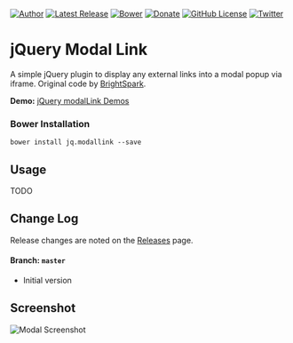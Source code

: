 [![Author](https://img.shields.io/badge/author-Daniel%20M.%20Hendricks-lightgrey.svg?colorB=9900cc )](https://www.danhendricks.com)
[![Latest Release](https://img.shields.io/github/release/dmhendricks/jquery-modallink.svg)](https://github.com/dmhendricks/jquery-modallink/releases)
[![Bower](https://img.shields.io/bower/v/file-icon-vectors.svg)](https://github.com/dmhendricks/file-icon-vectors)
[![Donate](https://img.shields.io/badge/Donate-PayPal-green.svg)](https://paypal.me/danielhendricks)
[![GitHub License](https://img.shields.io/badge/license-MIT-yellow.svg)](https://raw.githubusercontent.com/dmhendricks/jquery-modallink/master/LICENSE)
[![Twitter](https://img.shields.io/twitter/url/https/github.com/dmhendricks/jquery-modallink.svg?style=social)](https://twitter.com/danielhendricks)

# jQuery Modal Link

A simple jQuery plugin to display any external links into a modal popup via iframe. Original code by [BrightSpark](https://github.com/brightspark-est).

**Demo:** [jQuery modalLink Demos](https://www.jqueryscript.net/demo/Simple-iFrame-Modal-Plugin-With-jQuery-modallink/)

### Bower Installation

```
bower install jq.modallink --save
```

## Usage

TODO

## Change Log

Release changes are noted on the [Releases](https://github.com/dmhendricks/jquery-modallink/releases) page.

#### Branch: `master`

* Initial version

## Screenshot

![Modal Screenshot](https://raw.githubusercontent.com/dmhendricks/jquery-modallink/master/demo/screenshot-1.png)
